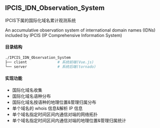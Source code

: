 ## IPCIS_IDN_Observation_System

 IPCIS下属的国际化域名累计观测系统

An accumulative observation system of international domain names (IDNs) included by IPCIS (IP Comprehensive Information System)

#### 目录结构

```sh
./IPCIS_IDN_Observation_System
├── client              # 系统前端(Vue.js)
└── server              # 系统后端(tornado)
```

#### 实现功能

- 国际化域名收集
- 国际化域名语种分布
- 国际化域名按语种的地理位置&管理归属分布
- 单个域名的 whois 信息&解析 IP 信息
- 单个域名指定时间区间内通信对端的网络拓扑
- 单个域名指定时间区间内通信对端的地理位置&管理归属统计

